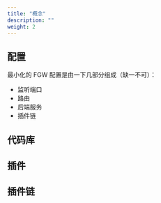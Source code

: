 ```yaml
---
title: "概念"
description: ""
weight: 2
---
```


## 配置

最小化的 FGW 配置是由一下几部分组成（缺一不可）：

- 监听端口
- 路由
- 后端服务
- 插件链

## 代码库
## 插件

## 插件链